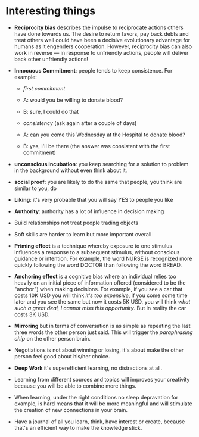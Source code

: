 # Interesting things

- **Reciprocity bias** describes the impulse to reciprocate actions others have done towards us. The desire to return favors, pay back debts and treat others well could have been a decisive evolutionary advantage for humans as it engenders cooperation. However, reciprocity bias can also work in reverse — in response to unfriendly actions, people will deliver back other unfriendly actions!

- **Innocuous Commitment**: people tends to keep consistence. For example:
    - _first commitment_
    - A: would you be willing to donate blood?
    - B: sure, I could do that

    - _consistency_ (ask again after a couple of days)
    - A: can you come this Wednesday at the Hospital to donate blood?
    - B: yes, I'll be there (the answer was consistent with the first commitment)

- **unconscious incubation**: you keep searching for a solution to problem in the background without even think about it. 

- **social proof**: you are likely to do the same that people, you think are similar to you, do

- **Liking**: it's very probable that you will say YES to people you like

- **Authority**: authority has a lot of influence in decision making

- Build relationships not treat people trading objects

- Soft skills are harder to learn but more important overall

- **Priming effect** is a technique whereby exposure to one stimulus influences a response to a subsequent stimulus, without conscious guidance or intention. For example, the word NURSE is recognized more quickly following the word DOCTOR than following the word BREAD. 

- **Anchoring effect** is a cognitive bias where an individual relies too heavily on an initial piece of information offered (considered to be the "anchor") when making decisions. For example, if you see a car that costs 10K USD you will think _it's too expensive_, if you come some time later and you see the same but now it costs 5K USD, you will think _what such a great deal, I cannot miss this opportunity_. But in reality the car costs 3K USD.

- **Mirroring** but in terms of conversation is as simple as repeating the last three words the other person just said. This will trigger the _paraphrasing chip_ on the other person brain.

- Negotiations is not about winning or losing, it's about make the other person feel good about his/her choice. 

- **Deep Work** it's superefficient learning, no distractions at all.
- Learning from different sources and topics will improves your creativity because you will be able to combine more things.
- When learning, under the right conditions no sleep depravation for example, is hard means that it will be more meaningful and will stimulate the creation of new connections in your brain.
- Have a journal of all you learn,  think, have interest or create, because that's an efficient way to make the knowledge stick.
